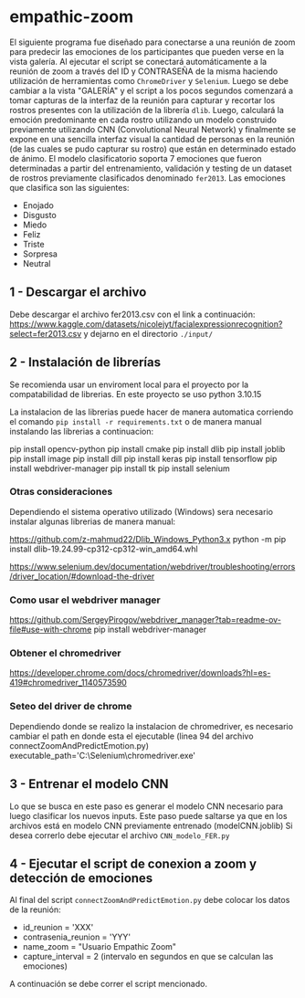 
# empathic-zoom

El siguiente programa fue diseñado para conectarse a una reunión de zoom para predecir las emociones de los participantes que pueden verse en la vista galería. 
Al ejecutar el script se conectará automáticamente a la reunión de zoom a través del ID y CONTRASEÑA de la misma haciendo utilización de herramientas como `ChromeDriver` y `Selenium`. Luego se debe cambiar a la vista "GALERÍA" y el script a los pocos segundos comenzará a tomar capturas de la interfaz de la reunión para capturar y recortar los rostros presentes con la utilización de la librería `dlib`. Luego, calculará la emoción predominante en cada rostro utilizando un modelo construido previamente utilizando CNN (Convolutional Neural Network) y finalmente se expone en una sencilla interfaz visual la cantidad de personas en la reunión (de las cuales se pudo capturar su rostro) que están en determinado estado de ánimo. El modelo clasificatorio soporta 7 emociones que fueron determinadas a partir del entrenamiento, validación y testing de un dataset de rostros previamente clasificados denominado `fer2013`. Las emociones que clasifica son las siguientes:
- Enojado
- Disgusto
- Miedo
- Feliz
- Triste
- Sorpresa
- Neutral

## 1 - Descargar el archivo

Debe descargar el archivo fer2013.csv con el link a continuación:
https://www.kaggle.com/datasets/nicolejyt/facialexpressionrecognition?select=fer2013.csv y dejarno en el directorio `./input/`

## 2 - Instalación de librerías
Se recomienda usar un enviroment local para el proyecto por la compatabilidad de librerias. En este proyecto se uso python 3.10.15

La instalacion de las librerias puede hacer de manera automatica corriendo el comando `pip install -r requirements.txt` o de manera manual instalando las librerias a continuacion:

pip install opencv-python
pip install cmake
pip install dlib
pip install joblib
pip install image 
pip install dill 
pip install keras
pip install tensorflow
pip install webdriver-manager
pip install tk
pip install selenium 

### Otras consideraciones
Dependiendo el sistema operativo utilizado (Windows) sera necesario instalar algunas librerias de manera manual:

https://github.com/z-mahmud22/Dlib_Windows_Python3.x
python -m pip install dlib-19.24.99-cp312-cp312-win_amd64.whl

https://www.selenium.dev/documentation/webdriver/troubleshooting/errors/driver_location/#download-the-driver

### Como usar el webdriver manager
https://github.com/SergeyPirogov/webdriver_manager?tab=readme-ov-file#use-with-chrome
pip install webdriver-manager

### Obtener el chromedriver
https://developer.chrome.com/docs/chromedriver/downloads?hl=es-419#chromedriver_1140573590

### Seteo del driver de chrome
Dependiendo donde se realizo la instalacion de chromedriver, es necesario cambiar el path en donde esta el ejecutable (linea 94 del archivo connectZoomAndPredictEmotion.py)
executable_path='C:\Selenium\chromedriver.exe'

## 3 - Entrenar el modelo CNN
Lo que se busca en este paso es generar el modelo CNN necesario para luego clasificar los nuevos inputs.
Este paso puede saltarse ya que en los archivos está en modelo CNN previamente entrenado (modelCNN.joblib)
Si desea correrlo debe ejecutar el archivo `CNN_modelo_FER.py`

## 4 - Ejecutar el script de conexion a zoom y detección de emociones

Al final del script `connectZoomAndPredictEmotion.py` debe colocar los datos de la reunión:

- id_reunion = 'XXX'
- contrasenia_reunion = 'YYY'
- name_zoom = "Usuario Empathic Zoom"
- capture_interval = 2 (intervalo en segundos en que se calculan las emociones)

A continuación se debe correr el script mencionado. 


